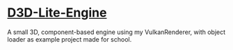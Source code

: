 # [D3D-Lite-Engine](https://github.com/DaanDemaecker/D3D-Lite-Engine)
A small 3D, component-based engine using my VulkanRenderer, with object loader as example project made for school.